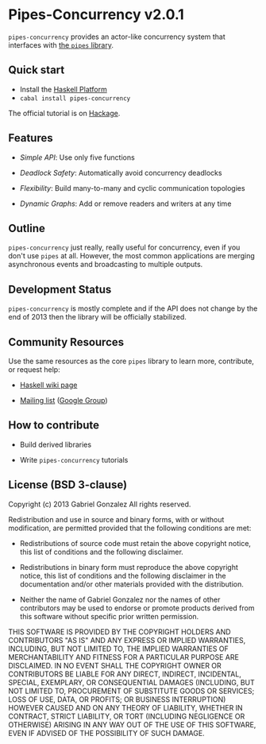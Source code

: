 # Pipes-Concurrency v2.0.1

`pipes-concurrency` provides an actor-like concurrency system that interfaces
with
[the `pipes` library](https://github.com/Gabriel439/Haskell-Pipes-Library).

## Quick start

* Install the [Haskell Platform](http://www.haskell.org/platform/)
* `cabal install pipes-concurrency`

The official tutorial is on
[Hackage](http://hackage.haskell.org/package/pipes-concurrency).

## Features

* *Simple API*: Use only five functions

* *Deadlock Safety*: Automatically avoid concurrency deadlocks

* *Flexibility*: Build many-to-many and cyclic communication topologies

* *Dynamic Graphs*: Add or remove readers and writers at any time

## Outline

`pipes-concurrency` just really, really useful for concurrency, even if you
don't use `pipes` at all.  However, the most common applications are merging
asynchronous events and broadcasting to multiple outputs.

## Development Status

`pipes-concurrency` is mostly complete and if the API does not change by the end
of 2013 then the library will be officially stabilized.

## Community Resources

Use the same resources as the core `pipes` library to learn more, contribute, or
request help:

* [Haskell wiki page](http://www.haskell.org/haskellwiki/Pipes)

* [Mailing list](mailto:haskell-pipes@googlegroups.com) ([Google Group](https://groups.google.com/forum/?fromgroups#!forum/haskell-pipes))

## How to contribute

* Build derived libraries

* Write `pipes-concurrency` tutorials

## License (BSD 3-clause)

Copyright (c) 2013 Gabriel Gonzalez
All rights reserved.

Redistribution and use in source and binary forms, with or without modification,
are permitted provided that the following conditions are met:

* Redistributions of source code must retain the above copyright notice, this
  list of conditions and the following disclaimer.

* Redistributions in binary form must reproduce the above copyright notice, this
  list of conditions and the following disclaimer in the documentation and/or
  other materials provided with the distribution.

* Neither the name of Gabriel Gonzalez nor the names of other contributors may
  be used to endorse or promote products derived from this software without
  specific prior written permission.

THIS SOFTWARE IS PROVIDED BY THE COPYRIGHT HOLDERS AND CONTRIBUTORS "AS IS" AND
ANY EXPRESS OR IMPLIED WARRANTIES, INCLUDING, BUT NOT LIMITED TO, THE IMPLIED
WARRANTIES OF MERCHANTABILITY AND FITNESS FOR A PARTICULAR PURPOSE ARE
DISCLAIMED. IN NO EVENT SHALL THE COPYRIGHT OWNER OR CONTRIBUTORS BE LIABLE FOR
ANY DIRECT, INDIRECT, INCIDENTAL, SPECIAL, EXEMPLARY, OR CONSEQUENTIAL DAMAGES
(INCLUDING, BUT NOT LIMITED TO, PROCUREMENT OF SUBSTITUTE GOODS OR SERVICES;
LOSS OF USE, DATA, OR PROFITS; OR BUSINESS INTERRUPTION) HOWEVER CAUSED AND ON
ANY THEORY OF LIABILITY, WHETHER IN CONTRACT, STRICT LIABILITY, OR TORT
(INCLUDING NEGLIGENCE OR OTHERWISE) ARISING IN ANY WAY OUT OF THE USE OF THIS
SOFTWARE, EVEN IF ADVISED OF THE POSSIBILITY OF SUCH DAMAGE.
